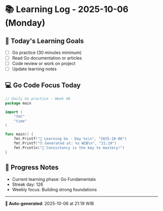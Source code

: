 # 📚 Learning Log - 2025-10-06 (Monday)

## 🎯 Today's Learning Goals
- [ ] Go practice (30 minutes minimum)
- [ ] Read Go documentation or articles
- [ ] Code review or work on project
- [ ] Update learning notes

## 💻 Go Code Focus Today
```go
// Daily Go practice - Week 40
package main

import (
    "fmt"
    "time"
)

func main() {
    fmt.Printf("🚀 Learning Go - Day %s\n", "2025-10-06")
    fmt.Printf("⏰ Generated at: %s WIB\n", "21:19")
    fmt.Println("💪 Consistency is the key to mastery!")
}
```

## 🌟 Progress Notes
- Current learning phase: Go Fundamentals
- Streak day: 126
- Weekly focus: Building strong foundations

---
**🤖 Auto-generated**: 2025-10-06 at 21:19 WIB
